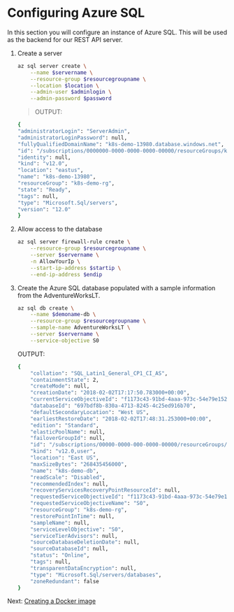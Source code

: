 # Configuring Azure SQL

In this section you will configure an instance of Azure SQL. This will be used as the backend for our REST API server.

1. Create a server

    ```bash
    az sql server create \
        --name $servername \
        --resource-group $resourcegroupname \
        --location $location \
        --admin-user $adminlogin \
        --admin-password $password
    ```
    > OUTPUT:
    ```bash
    {
    "administratorLogin": "ServerAdmin",
    "administratorLoginPassword": null,
    "fullyQualifiedDomainName": "k8s-demo-13980.database.windows.net",
    "id": "/subscriptions/0000000-0000-0000-0000-00000/resourceGroups/k8s-demo-rg/providers/Microsoft.Sql/servers/k8s-demo-13980",
    "identity": null,
    "kind": "v12.0",
    "location": "eastus",
    "name": "k8s-demo-13980",
    "resourceGroup": "k8s-demo-rg",
    "state": "Ready",
    "tags": null,
    "type": "Microsoft.Sql/servers",
    "version": "12.0"
    }
    ````

1. Allow access to the database

    ```bash
    az sql server firewall-rule create \
        --resource-group $resourcegroupname \
        --server $servername \
        -n AllowYourIp \
        --start-ip-address $startip \
        --end-ip-address $endip
    ```

1. Create the Azure SQL database populated with a sample information from the AdventureWorksLT.

    ```bash
    az sql db create \
        --name $demoname-db \
        --resource-group $resourcegroupname \
        --sample-name AdventureWorksLT \
        --server $servername \
        --service-objective S0
    ```
    OUTPUT:
    ```bash
    {
        "collation": "SQL_Latin1_General_CP1_CI_AS",
        "containmentState": 2,
        "createMode": null,
        "creationDate": "2018-02-02T17:17:50.783000+00:00",
        "currentServiceObjectiveId": "f1173c43-91bd-4aaa-973c-54e79e15235b",
        "databaseId": "697bdf8b-830a-4713-8245-4c25ed916b70",
        "defaultSecondaryLocation": "West US",
        "earliestRestoreDate": "2018-02-02T17:48:31.253000+00:00",
        "edition": "Standard",
        "elasticPoolName": null,
        "failoverGroupId": null,
        "id": "/subscriptions/00000-0000-000-0000-00000/resourceGroups/k8s-demo-rg/providers/Microsoft.Sql/servers/k8s-demo-13980/databases/k8s-demo-db",
        "kind": "v12.0,user",
        "location": "East US",
        "maxSizeBytes": "268435456000",
        "name": "k8s-demo-db",
        "readScale": "Disabled",
        "recommendedIndex": null,
        "recoveryServicesRecoveryPointResourceId": null,
        "requestedServiceObjectiveId": "f1173c43-91bd-4aaa-973c-54e79e15235b",
        "requestedServiceObjectiveName": "S0",
        "resourceGroup": "k8s-demo-rg",
        "restorePointInTime": null,
        "sampleName": null,
        "serviceLevelObjective": "S0",
        "serviceTierAdvisors": null,
        "sourceDatabaseDeletionDate": null,
        "sourceDatabaseId": null,
        "status": "Online",
        "tags": null,
        "transparentDataEncryption": null,
        "type": "Microsoft.Sql/servers/databases",
        "zoneRedundant": false
    }
    ```
 Next: [Creating a Docker image](03A-creating-an-image.md)